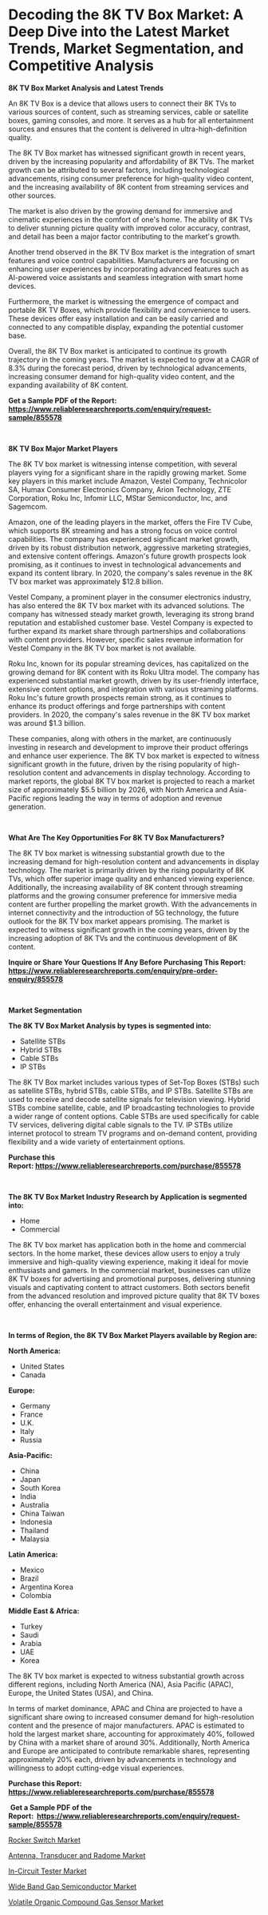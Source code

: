 <p><h1>Decoding the 8K TV Box Market: A Deep Dive into the Latest Market Trends, Market Segmentation, and Competitive Analysis</h1></p><p><strong>8K TV Box Market Analysis and Latest Trends</strong></p>
<p><p>An 8K TV Box is a device that allows users to connect their 8K TVs to various sources of content, such as streaming services, cable or satellite boxes, gaming consoles, and more. It serves as a hub for all entertainment sources and ensures that the content is delivered in ultra-high-definition quality.</p><p>The 8K TV Box market has witnessed significant growth in recent years, driven by the increasing popularity and affordability of 8K TVs. The market growth can be attributed to several factors, including technological advancements, rising consumer preference for high-quality video content, and the increasing availability of 8K content from streaming services and other sources.</p><p>The market is also driven by the growing demand for immersive and cinematic experiences in the comfort of one's home. The ability of 8K TVs to deliver stunning picture quality with improved color accuracy, contrast, and detail has been a major factor contributing to the market's growth.</p><p>Another trend observed in the 8K TV Box market is the integration of smart features and voice control capabilities. Manufacturers are focusing on enhancing user experiences by incorporating advanced features such as AI-powered voice assistants and seamless integration with smart home devices.</p><p>Furthermore, the market is witnessing the emergence of compact and portable 8K TV Boxes, which provide flexibility and convenience to users. These devices offer easy installation and can be easily carried and connected to any compatible display, expanding the potential customer base.</p><p>Overall, the 8K TV Box market is anticipated to continue its growth trajectory in the coming years. The market is expected to grow at a CAGR of 8.3% during the forecast period, driven by technological advancements, increasing consumer demand for high-quality video content, and the expanding availability of 8K content.</p></p>
<p><strong>Get a Sample PDF of the Report:&nbsp; <a href="https://www.reliableresearchreports.com/enquiry/request-sample/855578">https://www.reliableresearchreports.com/enquiry/request-sample/855578</a></strong></p>
<p>&nbsp;</p>
<p><strong>8K TV Box Major Market Players</strong></p>
<p><p>The 8K TV box market is witnessing intense competition, with several players vying for a significant share in the rapidly growing market. Some key players in this market include Amazon, Vestel Company, Technicolor SA, Humax Consumer Electronics Company, Arion Technology, ZTE Corporation, Roku Inc, Infomir LLC, MStar Semiconductor, Inc, and Sagemcom.</p><p>Amazon, one of the leading players in the market, offers the Fire TV Cube, which supports 8K streaming and has a strong focus on voice control capabilities. The company has experienced significant market growth, driven by its robust distribution network, aggressive marketing strategies, and extensive content offerings. Amazon's future growth prospects look promising, as it continues to invest in technological advancements and expand its content library. In 2020, the company's sales revenue in the 8K TV box market was approximately $12.8 billion.</p><p>Vestel Company, a prominent player in the consumer electronics industry, has also entered the 8K TV box market with its advanced solutions. The company has witnessed steady market growth, leveraging its strong brand reputation and established customer base. Vestel Company is expected to further expand its market share through partnerships and collaborations with content providers. However, specific sales revenue information for Vestel Company in the 8K TV box market is not available.</p><p>Roku Inc, known for its popular streaming devices, has capitalized on the growing demand for 8K content with its Roku Ultra model. The company has experienced substantial market growth, driven by its user-friendly interface, extensive content options, and integration with various streaming platforms. Roku Inc's future growth prospects remain strong, as it continues to enhance its product offerings and forge partnerships with content providers. In 2020, the company's sales revenue in the 8K TV box market was around $1.3 billion.</p><p>These companies, along with others in the market, are continuously investing in research and development to improve their product offerings and enhance user experience. The 8K TV box market is expected to witness significant growth in the future, driven by the rising popularity of high-resolution content and advancements in display technology. According to market reports, the global 8K TV box market is projected to reach a market size of approximately $5.5 billion by 2026, with North America and Asia-Pacific regions leading the way in terms of adoption and revenue generation.</p></p>
<p>&nbsp;</p>
<p><strong>What Are The Key Opportunities For 8K TV Box Manufacturers?</strong></p>
<p><p>The 8K TV box market is witnessing substantial growth due to the increasing demand for high-resolution content and advancements in display technology. The market is primarily driven by the rising popularity of 8K TVs, which offer superior image quality and enhanced viewing experience. Additionally, the increasing availability of 8K content through streaming platforms and the growing consumer preference for immersive media content are further propelling the market growth. With the advancements in internet connectivity and the introduction of 5G technology, the future outlook for the 8K TV box market appears promising. The market is expected to witness significant growth in the coming years, driven by the increasing adoption of 8K TVs and the continuous development of 8K content.</p></p>
<p><strong>Inquire or Share Your Questions If Any Before Purchasing This Report: <a href="https://www.reliableresearchreports.com/enquiry/pre-order-enquiry/855578">https://www.reliableresearchreports.com/enquiry/pre-order-enquiry/855578</a></strong></p>
<p>&nbsp;</p>
<p><strong>Market Segmentation</strong></p>
<p><strong>The 8K TV Box Market Analysis by types is segmented into:</strong></p>
<p><ul><li>Satellite STBs</li><li>Hybrid STBs</li><li>Cable STBs</li><li>IP STBs</li></ul></p>
<p><p>The 8K TV Box market includes various types of Set-Top Boxes (STBs) such as satellite STBs, hybrid STBs, cable STBs, and IP STBs. Satellite STBs are used to receive and decode satellite signals for television viewing. Hybrid STBs combine satellite, cable, and IP broadcasting technologies to provide a wider range of content options. Cable STBs are used specifically for cable TV services, delivering digital cable signals to the TV. IP STBs utilize internet protocol to stream TV programs and on-demand content, providing flexibility and a wide variety of entertainment options.</p></p>
<p><strong>Purchase this Report:&nbsp;<a href="https://www.reliableresearchreports.com/purchase/855578">https://www.reliableresearchreports.com/purchase/855578</a></strong></p>
<p>&nbsp;</p>
<p><strong>The 8K TV Box Market Industry Research by Application is segmented into:</strong></p>
<p><ul><li>Home</li><li>Commercial</li></ul></p>
<p><p>The 8K TV box market has application both in the home and commercial sectors. In the home market, these devices allow users to enjoy a truly immersive and high-quality viewing experience, making it ideal for movie enthusiasts and gamers. In the commercial market, businesses can utilize 8K TV boxes for advertising and promotional purposes, delivering stunning visuals and captivating content to attract customers. Both sectors benefit from the advanced resolution and improved picture quality that 8K TV boxes offer, enhancing the overall entertainment and visual experience.</p></p>
<p>&nbsp;</p>
<p><strong>In terms of Region, the 8K TV Box Market Players available by Region are:</strong></p>
<p>
    <p> <strong> North America: </strong>
        <ul>
            <li>United States</li>
            <li>Canada</li>
        </ul>
        </p> 
    <p> <strong> Europe: </strong>
        <ul>
            <li>Germany</li>
            <li>France</li>
            <li>U.K.</li>
            <li>Italy</li>
            <li>Russia</li>
        </ul>
        </p> 
    <p> <strong> Asia-Pacific: </strong>
        <ul>
            <li>China</li>
            <li>Japan</li>
            <li>South Korea</li>
            <li>India</li>
            <li>Australia</li>
            <li>China Taiwan</li>
            <li>Indonesia</li>
            <li>Thailand</li>
            <li>Malaysia</li>
        </ul>
        </p> 
    <p> <strong> Latin America: </strong>
        <ul>
            <li>Mexico</li>
            <li>Brazil</li>
            <li>Argentina Korea</li>
            <li>Colombia</li>
        </ul>
        </p> 
    <p> <strong> Middle East & Africa: </strong>
        <ul>
            <li>Turkey</li>
            <li>Saudi</li>
            <li>Arabia</li>
            <li>UAE</li>
            <li>Korea</li>
        </ul>
    </p>
    </p>
<p><p>The 8K TV box market is expected to witness substantial growth across different regions, including North America (NA), Asia Pacific (APAC), Europe, the United States (USA), and China. </p><p>In terms of market dominance, APAC and China are projected to have a significant share owing to increased consumer demand for high-resolution content and the presence of major manufacturers. APAC is estimated to hold the largest market share, accounting for approximately 40%, followed by China with a market share of around 30%. Additionally, North America and Europe are anticipated to contribute remarkable shares, representing approximately 20% each, driven by advancements in technology and willingness to adopt cutting-edge visual experiences.</p></p>
<p><strong>Purchase this Report: <a href="https://www.reliableresearchreports.com/purchase/855578">https://www.reliableresearchreports.com/purchase/855578</a></strong></p>
<p>&nbsp;<strong>Get a Sample PDF of the Report:&nbsp;&nbsp;<a href="https://www.reliableresearchreports.com/enquiry/request-sample/855578">https://www.reliableresearchreports.com/enquiry/request-sample/855578</a></strong></p>
<p><strong></strong></p>
<p><p><a href="https://github.com/abdelrhmankishk22/Market-Research-Report-List-2/blob/main/rocker-switch-market.md">Rocker Switch Market</a></p><p><a href="https://github.com/marloy8/Market-Research-Report-List-2/blob/main/antenna-transducer-and-radome-market.md">Antenna, Transducer and Radome Market</a></p><p><a href="https://github.com/deliacustodio40/Market-Research-Report-List-2/blob/main/in-circuit-tester-market.md">In-Circuit Tester Market</a></p><p><a href="https://github.com/maliyahmorrow6654/Market-Research-Report-List-2/blob/main/wide-band-gap-semiconductor-market.md">Wide Band Gap Semiconductor Market</a></p><p><a href="https://github.com/mahnoor2003/Market-Research-Report-List-2/blob/main/volatile-organic-compound-gas-sensor-market.md">Volatile Organic Compound Gas Sensor Market</a></p></p>